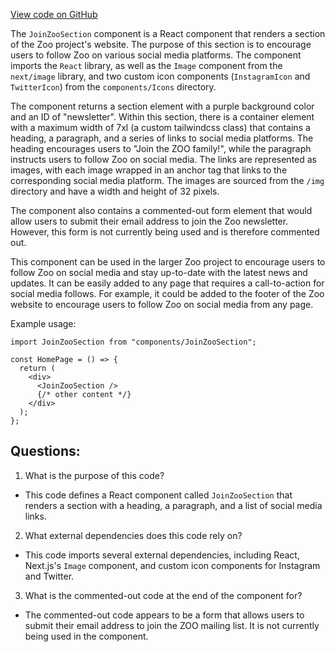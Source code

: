 [View code on GitHub](zoo-labs/zoo/blob/master/core/src/pages/home/JoinZooSection.tsx)

The `JoinZooSection` component is a React component that renders a section of the Zoo project's website. The purpose of this section is to encourage users to follow Zoo on various social media platforms. The component imports the `React` library, as well as the `Image` component from the `next/image` library, and two custom icon components (`InstagramIcon` and `TwitterIcon`) from the `components/Icons` directory.

The component returns a section element with a purple background color and an ID of "newsletter". Within this section, there is a container element with a maximum width of 7xl (a custom tailwindcss class) that contains a heading, a paragraph, and a series of links to social media platforms. The heading encourages users to "Join the ZOO family!", while the paragraph instructs users to follow Zoo on social media. The links are represented as images, with each image wrapped in an anchor tag that links to the corresponding social media platform. The images are sourced from the `/img` directory and have a width and height of 32 pixels.

The component also contains a commented-out form element that would allow users to submit their email address to join the Zoo newsletter. However, this form is not currently being used and is therefore commented out.

This component can be used in the larger Zoo project to encourage users to follow Zoo on social media and stay up-to-date with the latest news and updates. It can be easily added to any page that requires a call-to-action for social media follows. For example, it could be added to the footer of the Zoo website to encourage users to follow Zoo on social media from any page. 

Example usage:
```
import JoinZooSection from "components/JoinZooSection";

const HomePage = () => {
  return (
    <div>
      <JoinZooSection />
      {/* other content */}
    </div>
  );
};
```
## Questions: 
 1. What is the purpose of this code?
- This code defines a React component called `JoinZooSection` that renders a section with a heading, a paragraph, and a list of social media links.

2. What external dependencies does this code rely on?
- This code imports several external dependencies, including React, Next.js's `Image` component, and custom icon components for Instagram and Twitter.

3. What is the commented-out code at the end of the component for?
- The commented-out code appears to be a form that allows users to submit their email address to join the ZOO mailing list. It is not currently being used in the component.